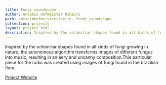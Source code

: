 ```yaml
---
title: Fungi soundscape
author: Antonio Hofmeister Ribeiro
path: antoniohofmeisterribeiro--fungi_soundscape
collection: projects
layout: project.html
description: Inspired by the unfamiliar shapes found in all kinds of fungi growing in nature, the autonomous algorithm transforms images of different fungus into music, resulting in an eery and uncanny composition.
---
```


Inspired by the unfamiliar shapes found in all kinds of fungi growing in nature, the autonomous algorithm transforms images of different fungus into music, resulting in an eery and uncanny composition.This particular piece for the radio was created using images of fungi found in the brazilian flora.

<a class="website" target="_blank" href="https://antoniohof.com/Fungi-soundscape">Project Website</a>
